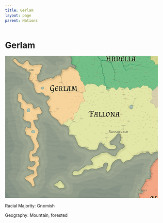 ```yaml
---
title: Gerlam
layout: page
parent: Nations
---
```


# Gerlam

![NationMap](../images/nations/Gerlam.png)

Racial Majority: Gnomish

Geography: Mountain, forested